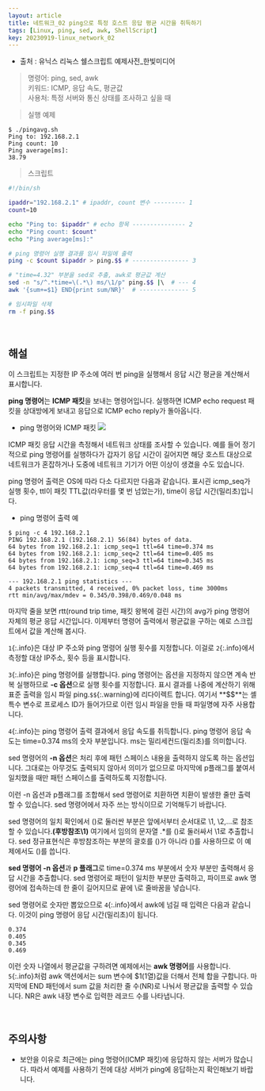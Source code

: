 ```yaml
---
layout: article
title: 네트워크_02 ping으로 특정 호스트 응답 평균 시간을 취득하기
tags: [Linux, ping, sed, awk, ShellScript]
key: 20230919-linux_network_02
---
```


- 출처 : 유닉스 리눅스 쉘스크립트 예제사전_한빛미디어

> 명령어: ping, sed, awk  
> 키워드: ICMP, 응답 속도, 평균값   
> 사용처: 특정 서버와 통신 상태를 조사하고 싶을 때  

> 실행 예제  

```
$ ./pingavg.sh
Ping to: 192.168.2.1
Ping count: 10
Ping average[ms]:
38.79
```

> 스크립트

```bash
#!/bin/sh

ipaddr="192.168.2.1" # ipaddr, count 변수 --------- 1
count=10

echo "Ping to: $ipaddr" # echo 항목 --------------- 2
echo "Ping count: $count"
echo "Ping average[ms]:"

# ping 명령어 실행 결과를 임시 파일에 출력
ping -c $count $ipaddr > ping.$$ # ---------------- 3

# "time=4.32" 부분을 sed로 추출, awk로 평균값 계산
sed -n "s/^.*time=\(.*\) ms/\1/p" ping.$$ |\  # --- 4
awk '{sum+=$1} END{print sum/NR}'  # -------------- 5

# 임시파일 삭제
rm -f ping.$$
```

&nbsp;
&nbsp;

## **해설** 

이 스크립트는 지정한 IP 주소에 여러 번 ping을 실행해서 응답 시간 평균을 계산해서 표시합니다.

**ping 명령어**는 **ICMP 패킷**을 보내는 명령어입니다. 실행하면 ICMP echo request 패킷을 상대방에게 보내고 응답으로 ICMP echo reply가 돌아옵니다.

- ping 명령어와 ICMP 패킷
<img src='http://drive.google.com/thumbnail?id=1178Ndkhs7AFfa2g8U2u7Qli2SQEM7q31&sz=w1000' /><br>

ICMP 패킷 응답 시간을 측정해서 네트워크 상태를 조사할 수 있습니다. 예를 들어 정기적으로 ping 명령어를 실행하다가 갑자기 응답 시간이 길어지면 해당 호스트 대상으로 네트워크가 혼잡하거나 도중에 네트워크 기기가 어떤 이상이 생겼을 수도 있습니다.

ping 명령어 출력은 OS에 따라 다소 다르지만 다음과 같습니다. 표시괸 icmp_seq가 실행 횟수, ttl이 패킷 TTL값(라우터를 몇 번 넘었는가), time이 응답 시간(밀리초)입니다.

- ping 명령어 출력 예

```
$ ping -c 4 192.168.2.1
PING 192.168.2.1 (192.168.2.1) 56(84) bytes of data.
64 bytes from 192.168.2.1: icmp_seq=1 ttl=64 time=0.374 ms
64 bytes from 192.168.2.1: icmp_seq=2 ttl=64 time=0.405 ms
64 bytes from 192.168.2.1: icmp_seq=3 ttl=64 time=0.345 ms
64 bytes from 192.168.2.1: icmp_seq=4 ttl=64 time=0.469 ms

--- 192.168.2.1 ping statistics ---
4 packets transmitted, 4 received, 0% packet loss, time 3000ms
rtt min/avg/max/mdev = 0.345/0.398/0.469/0.048 ms
```

마지막 줄을 보면 rtt(round trip time, 패킷 왕복에 걸린 시간)의 avg가 ping 명령어 자체의 평균 응답 시간입니다. 이제부터 명령어 출력에서 평균값을 구하는 예로 스크립트에서 값을 계산해 봅시다.

`1`{:.info}은 대상 IP 주소와 ping 명령어 실행 횟수를 지정합니다. 이걸로 `2`{:.info}에서 측정할 대상 IP주소, 횟수 등을 표시합니다.

`3`{:.info}은 ping 명령어를 실행합니다. ping 명령어는 옵션을 지정하지 않으면 계속 반복 실행하므로 **-c 옵션**으로 실행 횟수를 지정합니다. 표시 결과를 나중에 계산하기 위해 표준 출력을 임시 파일 ping.`$$`{:.warning}에 리다이렉트 합니다. 여기서 **$$**는 셸 특수 변수로 프로세스 ID가 들어가므로 이런 임시 파일을 만들 때 파일명에 자주 사용합니다.

`4`{:.info}는 ping 명령어 출력 결과에서 응답 속도를 취득합니다. ping 명령어 응답 속도는 time=0.374 ms의 숫자 부분입니다. ms는 밀리세컨드(밀리초)를 의미합니다.

sed 명령어의 **-n 옵션**은 처리 후에 패턴 스페이스 내용을 출력하지 않도록 하는 옵션입니다. 그대로는 아무것도 출력되지 않아서 의미가 없으므로 마지막에 p플래그를 붙여서 일치했을 때만 패턴 스페이스를 출력하도록 지정합니다.

이런 -n 옵션과 p플래그를 조합해서 sed 명령어로 치환하면 치환이 발생한 줄만 출력 할 수 있습니다. sed 명령어에서 자주 쓰는 방식이므로 기억해두기 바랍니다.

sed 명령어의 일치 확인에서 ()로 둘러싼 부분은 앞에서부터 순서대로 \1, \2,...로 참조할 수 있습니다.**(후방참조\1)** 여기에서 임의의 문자열 .*를 ()로 둘러싸서 \1로 추출합니다. sed 정규표현식은 후방참조하는 부분의 괄호를 ()가 아니라 \(\)를 사용하므로 이 예제에서도 \(\)를 씁니다.

**sed 명령어 -n 옵션**과 **p 플래그**로 time=0.374 ms 부분에서 숫자 부분만 출력해서 응답 시간을 추출합니다. sed 명령어로 패턴이 일치한 부분만 출력하고, 파이프로 awk 명령어에 접속하는데 한 줄이 길어지므로 끝에 \로 줄바꿈을 넣습니다.

sed 명령어로 숫자만 뽑았으므로 `4`{:.info}에서 awk에 넘길 때 입력은 다음과 같습니다. 이것이 ping 명령어 응답 시간(밀리초)이 됩니다.

```
0.374
0.405
0.345
0.469
```

이런 숫자 나열에서 평균값을 구하려면 예제에서는 **awk 명령어**를 사용합니다. `5`{:.info}처럼 awk 액션에서는 sum 변수에 $1(1열)값을 더해서 전체 합을 구합니다. 마지막에 END 패턴에서 sum 값을 처리한 줄 수(NR)로 나눠서 평균값을 출력할 수 있습니다. NR은 awk 내장 변수로 입력한 레코드 수를 나타냅니다.

&nbsp;
&nbsp;

## **주의사항**

- 보안을 이유로 최근에는 ping 명령어(ICMP 패킷)에 응답하지 않는 서버가 많습니다. 따라서 예제를 사용하기 전에 대상 서버가 ping에 응답하는지 확인해보기 바랍니다.
